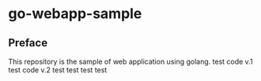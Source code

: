 # go-webapp-sample



## Preface
This repository is the sample of web application using golang.
test code v.1
test code v.2
test
test
test
test
